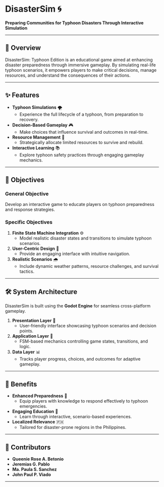 # DisasterSim 🌀  
**Preparing Communities for Typhoon Disasters Through Interactive Simulation**  

---  

## 📖 Overview  

DisasterSim: Typhoon Edition is an educational game aimed at enhancing disaster preparedness through immersive gameplay. By simulating real-life typhoon scenarios, it empowers players to make critical decisions, manage resources, and understand the consequences of their actions.  

---  

## ✨ Features  

- **Typhoon Simulations** 🌪️  
  - Experience the full lifecycle of a typhoon, from preparation to recovery.  
- **Decision-Based Gameplay** 🎮  
  - Make choices that influence survival and outcomes in real-time.  
- **Resource Management** 💼  
  - Strategically allocate limited resources to survive and rebuild.  
- **Interactive Learning** 📚  
  - Explore typhoon safety practices through engaging gameplay mechanics.  

---  

## 🎯 Objectives  

### General Objective  
Develop an interactive game to educate players on typhoon preparedness and response strategies.  

### Specific Objectives  
1. **Finite State Machine Integration** ⚙️  
   - Model realistic disaster states and transitions to simulate typhoon scenarios.  
2. **User-Centric Design** 🎨  
   - Provide an engaging interface with intuitive navigation.  
3. **Realistic Scenarios** 🌧️  
   - Include dynamic weather patterns, resource challenges, and survival tactics.  

---  

## 🛠️ System Architecture  

DisasterSim is built using the **Godot Engine** for seamless cross-platform gameplay.  

1. **Presentation Layer** 🎨  
   - User-friendly interface showcasing typhoon scenarios and decision points.  
2. **Application Layer** 🧠  
   - FSM-based mechanics controlling game states, transitions, and logic.  
3. **Data Layer** 📊  
   - Tracks player progress, choices, and outcomes for adaptive gameplay.  

---  

## 🌟 Benefits  

- **Enhanced Preparedness** 🏡  
  - Equip players with knowledge to respond effectively to typhoon emergencies.  
- **Engaging Education** 🌈  
  - Learn through interactive, scenario-based experiences.  
- **Localized Relevance** 🇵🇭  
  - Tailored for disaster-prone regions in the Philippines.  

---  

## 👥 Contributors  

- **Queenie Rose A. Betonio**  
- **Jeremias G. Pablo**  
- **Ma. Paula S. Sanchez**  
- **John Paul P. Viado**  

---  
